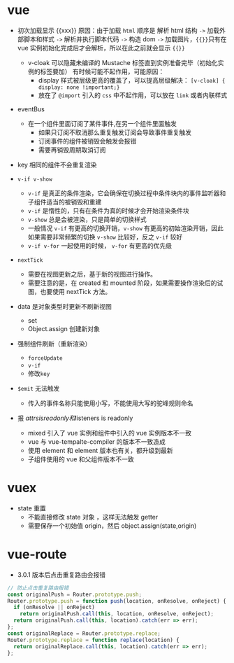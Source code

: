 # vue

- 初次加载显示 {{xxx}}
  原因：由于加载 `html` 顺序是 解析 html 结构 `->` 加载外部脚本和样式 `->` 解析并执行脚本代码 `->` 构造 dom `->` 加载图片，`{{}}`只有在 vue 实例初始化完成后才会解析，所以在此之前就会显示 `{{}}`
  - v-cloak 可以隐藏未编译的 Mustache 标签直到实例准备完毕（初始化实例的标签要加）
    有时候可能不起作用，可能原因：
    - display 样式被层级更高的覆盖了，可以提高层级解决：
      `[v-cloak] { display: none !important;}`
    - 放在了 `@import` 引入的 `css` 中不起作用，可以放在 `link` 或者内联样式
- eventBus
  - 在一个组件里面订阅了某件事件,在另一个组件里面触发
    - 如果只订阅不取消那么重复触发订阅会导致事件重复触发
    - 订阅事件的组件被销毁会触发会报错
    - 需要再销毁周期取消订阅
- key 相同的组件不会重复渲染
- `v-if v-show`
  - `v-if` 是真正的条件渲染，它会确保在切换过程中条件块内的事件监听器和子组件适当的被销毁和重建
  - `v-if` 是惰性的，只有在条件为真的时候才会开始渲染条件块
  - `v-show` 总是会被渲染，只是简单的切换样式
  - 一般情况 `v-if` 有更高的切换开销，`v-show` 有更高的初始渲染开销，因此如果需要非常频繁的切换 `v-show` 比较好，反之 `v-if` 较好
  - `v-if v-for` 一起使用的时候， `v-for` 有更高的优先级
- `nextTick`
  - 需要在视图更新之后，基于新的视图进行操作。
  - 需要注意的是，在 created 和 mounted 阶段，如果需要操作渲染后的试图，也要使用 nextTick 方法。
- data 是对象类型时更新不刷新视图
  - set
  - Object.assign 创建新对象
- 强制组件刷新（重新渲染）
  - `forceUpdate`
  - `v-if`
  - 修改`key`
- `$emit` 无法触发

  - 传入的事件名称只能使用小写，不能使用大写的驼峰规则命名

- 报 $attrs is readonly和$listeners is readonly
  - mixed 引入了 vue 实例和组件中引入的 vue 实例版本不一致
  - vue 与 vue-tempalte-compiler 的版本不一致造成
  - 使用 element 和 element 版本也有关，都升级到最新
  - 子组件使用的 vue 和父组件版本不一致

# vuex

- state 重置
  - 不能直接修改 state 对象 ，这样无法触发 getter
  - 需要保存一个初始值 origin，然后 object.assign(state,origin)

# vue-route

- 3.0.1 版本后点击重复路由会报错

```JavaScript
// 防止点击重复路由报错
const originalPush = Router.prototype.push;
Router.prototype.push = function push(location, onResolve, onReject) {
  if (onResolve || onReject)
    return originalPush.call(this, location, onResolve, onReject);
  return originalPush.call(this, location).catch(err => err);
};
const originalReplace = Router.prototype.replace;
Router.prototype.replace = function replace(location) {
  return originalReplace.call(this, location).catch(err => err);
};
```
